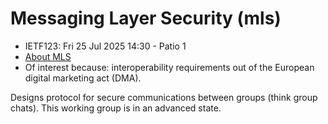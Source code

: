 # Messaging Layer Security (mls)
* <IETFschedule>IETF123: Fri 25 Jul 2025 14:30 - Patio 1</IETFschedule>
* [About MLS](https://datatracker.ietf.org/group/mls/about/)
* Of interest because: interoperability requirements out of the European digital marketing act (DMA).


Designs protocol for secure communications between groups (think group chats). This working group is in an advanced state.